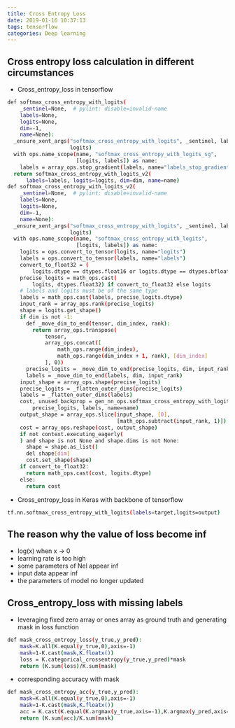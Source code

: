```yaml
---
title: Cross Entropy Loss
date: 2019-01-16 10:37:13
tags: tensorflow
categories: Deep learning
---
```


## Cross entropy loss calculation in different circumstances

* Cross_entropy_loss in tensorflow
``` bash
def softmax_cross_entropy_with_logits(
    _sentinel=None,  # pylint: disable=invalid-name
    labels=None,
    logits=None,
    dim=-1,
    name=None):
  _ensure_xent_args("softmax_cross_entropy_with_logits", _sentinel, labels,
                    logits)
  with ops.name_scope(name, "softmax_cross_entropy_with_logits_sg",
                      [logits, labels]) as name:
    labels = array_ops.stop_gradient(labels, name="labels_stop_gradient")
  return softmax_cross_entropy_with_logits_v2(
      labels=labels, logits=logits, dim=dim, name=name)
def softmax_cross_entropy_with_logits_v2(
    _sentinel=None,  # pylint: disable=invalid-name
    labels=None,
    logits=None,
    dim=-1,
    name=None):
  _ensure_xent_args("softmax_cross_entropy_with_logits", _sentinel, labels,
                    logits)
  with ops.name_scope(name, "softmax_cross_entropy_with_logits",
                      [logits, labels]) as name:
    logits = ops.convert_to_tensor(logits, name="logits")
    labels = ops.convert_to_tensor(labels, name="labels")
    convert_to_float32 = (
        logits.dtype == dtypes.float16 or logits.dtype == dtypes.bfloat16)
    precise_logits = math_ops.cast(
        logits, dtypes.float32) if convert_to_float32 else logits
    # labels and logits must be of the same type
    labels = math_ops.cast(labels, precise_logits.dtype)
    input_rank = array_ops.rank(precise_logits)
    shape = logits.get_shape()
    if dim is not -1:
      def _move_dim_to_end(tensor, dim_index, rank):
        return array_ops.transpose(
            tensor,
            array_ops.concat([
                math_ops.range(dim_index),
                math_ops.range(dim_index + 1, rank), [dim_index]
            ], 0))
      precise_logits = _move_dim_to_end(precise_logits, dim, input_rank)
      labels = _move_dim_to_end(labels, dim, input_rank)
    input_shape = array_ops.shape(precise_logits)
    precise_logits = _flatten_outer_dims(precise_logits)
    labels = _flatten_outer_dims(labels)
    cost, unused_backprop = gen_nn_ops.softmax_cross_entropy_with_logits(
        precise_logits, labels, name=name)
    output_shape = array_ops.slice(input_shape, [0],
                                   [math_ops.subtract(input_rank, 1)])
    cost = array_ops.reshape(cost, output_shape)
    if not context.executing_eagerly(
    ) and shape is not None and shape.dims is not None:
      shape = shape.as_list()
      del shape[dim]
      cost.set_shape(shape)
    if convert_to_float32:
      return math_ops.cast(cost, logits.dtype)
    else:
      return cost
```

* Cross_entropy_loss in Keras with backbone of tensorflow
``` bash
tf.nn.softmax_cross_entropy_with_logits(labels=target,logits=output)
```

## The reason why the value of loss become inf
* log(x) when x -> 0
* learning rate is too high
* some parameters of Nel appear inf
* input data appear inf
* the parameters of model no longer updated 


## Cross_entropy_loss with missing labels

* leveraging fixed zero array or ones array as ground truth and generating mask in loss function
``` bash
def mask_cross_entropy_loss(y_true,y_pred):
	mask=K.all(K.equal(y_true,0),axis=-1)
	mask=1-K.cast(mask,K.floatx())
	loss = K.categorical_crossentropy(y_true,y_pred)*mask
	return (K.sum(loss)/K.sum(mask)
``` 

* corresponding accuracy with mask
``` bash
def mask_cross_entropy_acc(y_true,y_pred):
	mask=K.all(K.equal(y_true,0),axis=-1)
	mask=1-K.cast(mask,K.floatx())
	acc = K.cast(K.equal(K.argmax(y_true,axis=-1),K.argmax(y_pred,axis=-1)),K.floatx()))*mask
	return (K.sum(acc)/K.sum(mask)
``` 
